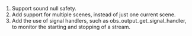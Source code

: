 1. Support sound null safety.
1. Add support for multiple scenes, instead of just one current scene.
1. Add the use of signal handlers, such as obs_output_get_signal_handler, to monitor
the starting and stopping of a stream.
